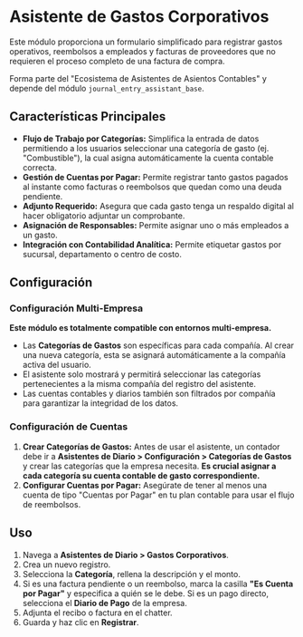 # Asistente de Gastos Corporativos

Este módulo proporciona un formulario simplificado para registrar gastos operativos, reembolsos a empleados y facturas de proveedores que no requieren el proceso completo de una factura de compra.

Forma parte del "Ecosistema de Asistentes de Asientos Contables" y depende del módulo `journal_entry_assistant_base`.

## Características Principales

- **Flujo de Trabajo por Categorías:** Simplifica la entrada de datos permitiendo a los usuarios seleccionar una categoría de gasto (ej. "Combustible"), la cual asigna automáticamente la cuenta contable correcta.
- **Gestión de Cuentas por Pagar:** Permite registrar tanto gastos pagados al instante como facturas o reembolsos que quedan como una deuda pendiente.
- **Adjunto Requerido:** Asegura que cada gasto tenga un respaldo digital al hacer obligatorio adjuntar un comprobante.
- **Asignación de Responsables:** Permite asignar uno o más empleados a un gasto.
- **Integración con Contabilidad Analítica:** Permite etiquetar gastos por sucursal, departamento o centro de costo.

## Configuración

### Configuración Multi-Empresa

**Este módulo es totalmente compatible con entornos multi-empresa.**

- Las **Categorías de Gastos** son específicas para cada compañía. Al crear una nueva categoría, esta se asignará automáticamente a la compañía activa del usuario.
- El asistente solo mostrará y permitirá seleccionar las categorías pertenecientes a la misma compañía del registro del asistente.
- Las cuentas contables y diarios también son filtrados por compañía para garantizar la integridad de los datos.

### Configuración de Cuentas

1. **Crear Categorías de Gastos:** Antes de usar el asistente, un contador debe ir a **Asistentes de Diario > Configuración > Categorías de Gastos** y crear las categorías que la empresa necesita. **Es crucial asignar a cada categoría su cuenta contable de gasto correspondiente.**
2. **Configurar Cuentas por Pagar:** Asegúrate de tener al menos una cuenta de tipo "Cuentas por Pagar" en tu plan contable para usar el flujo de reembolsos.

## Uso

1. Navega a **Asistentes de Diario > Gastos Corporativos**.
2. Crea un nuevo registro.
3. Selecciona la **Categoría**, rellena la descripción y el monto.
4. Si es una factura pendiente o un reembolso, marca la casilla **"Es Cuenta por Pagar"** y especifica a quién se le debe. Si es un pago directo, selecciona el **Diario de Pago** de la empresa.
5. Adjunta el recibo o factura en el chatter.
6. Guarda y haz clic en **Registrar**.
